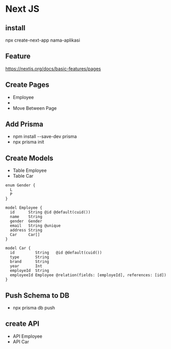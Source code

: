 # Next JS

## install
npx create-next-app nama-aplikasi

## Feature
https://nextjs.org/docs/basic-features/pages

## Create Pages
- Employee
- 
- Move Between Page

## Add Prisma
- npm install --save-dev prisma
- npx prisma init

## Create Models
- Table Employee
- Table Car

```
enum Gender {
  L
  P
}

model Employee {
  id      String @id @default(cuid())
  name    String
  gender  Gender
  email   String @unique
  address String
  Car     Car[]
}

model Car {
  id         String   @id @default(cuid())
  type       String
  brand      String
  year       Int
  employeId  String
  employeeId Employee @relation(fields: [employeId], references: [id])
}

```

## Push Schema to DB
- npx prisma db push

## create API
- API Employee
- API Car


